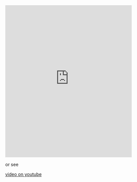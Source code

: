 ---
---



<iframe style="margin-left:auto;margin-right:auto" width="400" height="480" src="https://www.youtube.com/embed/vN6XamqA_yg" frameborder="0" allow="accelerometer; autoplay; clipboard-write; encrypted-media; gyroscope; picture-in-picture" allowfullscreen></iframe>


or see

[video on youtube ](https://youtu.be/vN6XamqA_yg)
